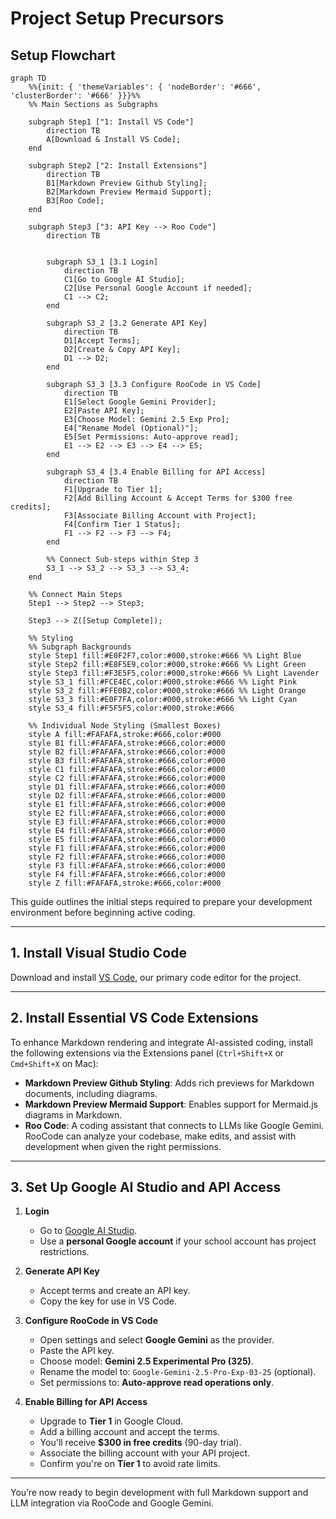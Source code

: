 # Project Setup Precursors

## Setup Flowchart

```mermaid
graph TD
    %%{init: { 'themeVariables': { 'nodeBorder': '#666', 'clusterBorder': '#666' }}}%%
    %% Main Sections as Subgraphs

    subgraph Step1 ["1: Install VS Code"]
        direction TB
        A[Download & Install VS Code];
    end

    subgraph Step2 ["2: Install Extensions"]
        direction TB
        B1[Markdown Preview Github Styling];
        B2[Markdown Preview Mermaid Support];
        B3[Roo Code];
    end

    subgraph Step3 ["3: API Key --> Roo Code"]
        direction TB


        subgraph S3_1 [3.1 Login]
            direction TB
            C1[Go to Google AI Studio];
            C2[Use Personal Google Account if needed];
            C1 --> C2;
        end

        subgraph S3_2 [3.2 Generate API Key]
            direction TB
            D1[Accept Terms];
            D2[Create & Copy API Key];
            D1 --> D2;
        end

        subgraph S3_3 [3.3 Configure RooCode in VS Code]
            direction TB
            E1[Select Google Gemini Provider];
            E2[Paste API Key];
            E3[Choose Model: Gemini 2.5 Exp Pro];
            E4["Rename Model (Optional)"];
            E5[Set Permissions: Auto-approve read];
            E1 --> E2 --> E3 --> E4 --> E5;
        end

        subgraph S3_4 [3.4 Enable Billing for API Access]
            direction TB
            F1[Upgrade to Tier 1];
            F2[Add Billing Account & Accept Terms for $300 free credits];
            F3[Associate Billing Account with Project];
            F4[Confirm Tier 1 Status];
            F1 --> F2 --> F3 --> F4;
        end

        %% Connect Sub-steps within Step 3
        S3_1 --> S3_2 --> S3_3 --> S3_4;
    end

    %% Connect Main Steps
    Step1 --> Step2 --> Step3;

    Step3 --> Z([Setup Complete]);

    %% Styling
    %% Subgraph Backgrounds
    style Step1 fill:#E0F2F7,color:#000,stroke:#666 %% Light Blue
    style Step2 fill:#E8F5E9,color:#000,stroke:#666 %% Light Green
    style Step3 fill:#F3E5F5,color:#000,stroke:#666 %% Light Lavender
    style S3_1 fill:#FCE4EC,color:#000,stroke:#666 %% Light Pink
    style S3_2 fill:#FFE0B2,color:#000,stroke:#666 %% Light Orange
    style S3_3 fill:#E0F7FA,color:#000,stroke:#666 %% Light Cyan
    style S3_4 fill:#F5F5F5,color:#000,stroke:#666

    %% Individual Node Styling (Smallest Boxes)
    style A fill:#FAFAFA,stroke:#666,color:#000
    style B1 fill:#FAFAFA,stroke:#666,color:#000
    style B2 fill:#FAFAFA,stroke:#666,color:#000
    style B3 fill:#FAFAFA,stroke:#666,color:#000
    style C1 fill:#FAFAFA,stroke:#666,color:#000
    style C2 fill:#FAFAFA,stroke:#666,color:#000
    style D1 fill:#FAFAFA,stroke:#666,color:#000
    style D2 fill:#FAFAFA,stroke:#666,color:#000
    style E1 fill:#FAFAFA,stroke:#666,color:#000
    style E2 fill:#FAFAFA,stroke:#666,color:#000
    style E3 fill:#FAFAFA,stroke:#666,color:#000
    style E4 fill:#FAFAFA,stroke:#666,color:#000
    style E5 fill:#FAFAFA,stroke:#666,color:#000
    style F1 fill:#FAFAFA,stroke:#666,color:#000
    style F2 fill:#FAFAFA,stroke:#666,color:#000
    style F3 fill:#FAFAFA,stroke:#666,color:#000
    style F4 fill:#FAFAFA,stroke:#666,color:#000
    style Z fill:#FAFAFA,stroke:#666,color:#000
```

This guide outlines the initial steps required to prepare your development environment before beginning active coding.

---

## 1. Install Visual Studio Code

Download and install [VS Code](https://code.visualstudio.com/), our primary code editor for the project.

---

## 2. Install Essential VS Code Extensions

To enhance Markdown rendering and integrate AI-assisted coding, install the following extensions via the Extensions panel (`Ctrl+Shift+X` or `Cmd+Shift+X` on Mac):

- **Markdown Preview Github Styling**: Adds rich previews for Markdown documents, including diagrams.
- **Markdown Preview Mermaid Support**: Enables support for Mermaid.js diagrams in Markdown.
- **Roo Code**: A coding assistant that connects to LLMs like Google Gemini. RooCode can analyze your codebase, make edits, and assist with development when given the right permissions.

---

## 3. Set Up Google AI Studio and API Access

1. **Login**
   - Go to [Google AI Studio](https://makersuite.google.com/).
   - Use a **personal Google account** if your school account has project restrictions.

2. **Generate API Key**
   - Accept terms and create an API key.
   - Copy the key for use in VS Code.

3. **Configure RooCode in VS Code**
   - Open settings and select **Google Gemini** as the provider.
   - Paste the API key.
   - Choose model: **Gemini 2.5 Experimental Pro (325)**.
   - Rename the model to: `Google-Gemini-2.5-Pro-Exp-03-25` (optional).
   - Set permissions to: **Auto-approve read operations only**.

4. **Enable Billing for API Access**
   - Upgrade to **Tier 1** in Google Cloud.
   - Add a billing account and accept the terms.
   - You'll receive **$300 in free credits** (90-day trial).
   - Associate the billing account with your API project.
   - Confirm you're on **Tier 1** to avoid rate limits.

---

You’re now ready to begin development with full Markdown support and LLM integration via RooCode and Google Gemini.